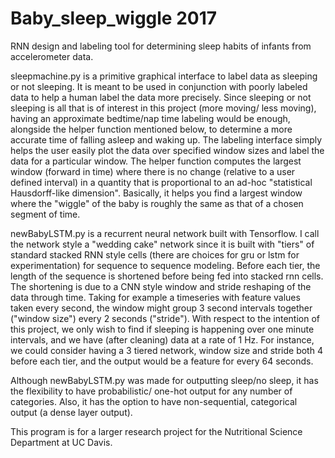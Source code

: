 # Baby_sleep_wiggle 2017
RNN design and labeling tool for determining sleep habits of infants from accelerometer data.

sleepmachine.py is a primitive graphical interface to label data as sleeping or not sleeping. It is meant to be used in conjunction with poorly labeled data to help a human label the data more precisely. Since sleeping or not sleeping is all that is of interest in this project (more moving/ less moving), having an approximate bedtime/nap time labeling would be enough, alongside the helper function mentioned below, to determine a more accurate time of falling asleep and waking up. The labeling interface simply helps the user easily plot the data over specified window sizes and label the data for a particular window. The helper function computes the largest window (forward in time) where there is no change (relative to a user defined interval) in a quantity that is proportional to an ad-hoc "statistical Hausdorff-like dimension". Basically, it helps you find a largest window where the "wiggle" of the baby is roughly the same as that of a chosen segment of time. 

newBabyLSTM.py is a recurrent neural network built with Tensorflow. I call the network style a "wedding cake" network since it is built with "tiers" of standard stacked RNN style cells (there are choices for gru or lstm for experimentation) for sequence to sequence modeling. Before each tier, the length of the sequence is shortened before being fed into stacked rnn cells. The shortening is due to a CNN style window and stride reshaping of the data through time. Taking for example a timeseries with feature values taken every second, the window might group 3 second intervals together ("window size") every 2 seconds ("stride"). With respect to the intention of this project, we only wish to find if sleeping is happening over one minute intervals, and we have (after cleaning) data at a rate of 1 Hz. For instance, we could consider having a 3 tiered network, window size and stride both 4 before each tier, and the output would be a feature for every 64 seconds. 

Although newBabyLSTM.py was made for outputting sleep/no sleep, it has the flexibility to have probabilistic/ one-hot output for any number of categories. Also, it has the option to have non-sequential, categorical output (a dense layer output). 
 
This program is for a larger research project for the Nutritional Science Department at UC Davis. 
